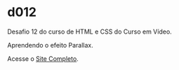 # d012

Desafio 12 do curso de HTML e CSS do Curso em Vídeo.

Aprendendo o efeito Parallax.

Acesse o <a href="https://matheusbelkman.github.io/d012/" target="_blank">Site Completo</a>.